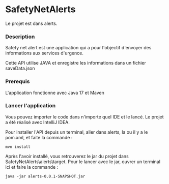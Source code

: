 # SafetyNetAlerts
Le projet est dans alerts.
### Description
Safety net alert est une application qui a pour 
l'objectif d'envoyer des informations aux services d'urgence.

Cette API utilise JAVA et enregistre les informations dans un fichier saveData.json

### Prerequis
L'application fonctionne avec Java 17 et Maven

### Lancer l'application
Vous pouvez importer le code dans n'importe quel IDE et le lancé.
Le projet a été réalisé avec IntelliJ IDEA.

Pour installer l'API depuis un terminal,
aller dans alerts, la ou il y a le pom.xml,
et faite la commande :
```
mvn install
```
Après l'avoir installé,
vous retrouverez le jar du projet dans
SafetyNetAlerts\alerts\target.
Pour le lancer avec le jar, 
ouvrer un terminal ici et faire la commande :
```
java -jar alerts-0.0.1-SNAPSHOT.jar
```

